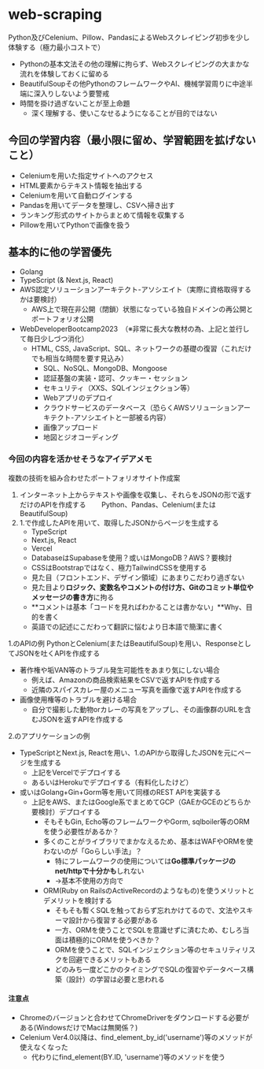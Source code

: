 # web-scraping

Python及びCelenium、Pillow、PandasによるWebスクレイピング初歩を少し体験する（極力最小コストで）

- Pythonの基本文法その他の理解に拘らず、Webスクレイピングの大まかな流れを体験しておくに留める
- BeautifulSoupその他PythonのフレームワークやAI、機械学習周りに中途半端に深入りしないよう要警戒
- 時間を掛け過ぎないことが至上命題
  - 深く理解する、使いこなせるようになることが目的ではない

## 今回の学習内容（最小限に留め、学習範囲を拡げないこと）

- Celeniumを用いた指定サイトへのアクセス
- HTML要素からテキスト情報を抽出する
- Celeniumを用いて自動ログインする
- Pandasを用いてデータを整理し、CSVへ掃き出す
- ランキング形式のサイトからまとめて情報を収集する
- Pillowを用いてPythonで画像を扱う

## 基本的に他の学習優先

- Golang
- TypeScript (& Next.js, React)
- AWS認定ソリューションアーキテクト-アソシエイト（実際に資格取得するかは要検討）
  - AWS上で現在非公開（閉鎖）状態になっている独自ドメインの再公開とポートフォリオ公開
- WebDeveloperBootcamp2023　（※非常に長大な教材の為、上記と並行して毎日少しづつ消化）
  - HTML, CSS, JavaScript、SQL、ネットワークの基礎の復習（これだけでも相当な時間を要す見込み）
    - SQL、NoSQL、MongoDB、Mongoose
    - 認証基盤の実装・認可、クッキー・セッション
    - セキュリティ（XXS、SQLインジェクション等）
    - Webアプリのデプロイ
    - クラウドサービスのデータベース（恐らくAWSソリューションアーキテクト-アソシエイトと一部被る内容）
    - 画像アップロード
    - 地図とジオコーディング

### 今回の内容を活かせそうなアイデアメモ

複数の技術を組み合わせたポートフォリオサイト作成案

1. インターネット上からテキストや画像を収集し、それらをJSONの形で返すだけのAPIを作成する
　　Python、Pandas、Celenium(またはBeautifulSoup)
2. 1.で作成したAPIを用いて、取得したJSONからページを生成する
   - TypeScript
   - Next.js, React
   - Vercel
   - DatabaseはSupabaseを使用？或いはMongoDB？AWS？要検討
   - CSSはBootstrapではなく、極力TailwindCSSを使用する
   - 見た目（フロントエンド、デザイン領域）にあまりこだわり過ぎない
   - 見た目より**ロジック、変数名やコメントの付け方、Gitのコミット単位やメッセージの書き方**に拘る
   - **コメントは基本「コードを見ればわかることは書かない」**Why、目的を書く
   - 英語での記述にこだわって翻訳に悩むより日本語で簡潔に書く

1.のAPIの例
PythonとCelenium(またはBeautifulSoup)を用い、ResponseとしてJSONを吐くAPIを作成する

- 著作権や垢VAN等のトラブル発生可能性をあまり気にしない場合
  - 例えば、Amazonの商品検索結果をCSVで返すAPIを作成する
  - 近隣のスパイスカレー屋のメニュー写真を画像で返すAPIを作成する
- 画像使用権等のトラブルを避ける場合
  - 自分で撮影した動物orカレーの写真をアップし、その画像群のURLを含むJSONを返すAPIを作成する

2.のアプリケーションの例

- TypeScriptとNext.js, Reactを用い、1.のAPIから取得したJSONを元にページを生成する
  - 上記をVercelでデプロイする
  - あるいはHerokuでデプロイする（有料化したけど）
- 或いはGolang+Gin+Gorm等を用いて同様のREST APIを実装する
  - 上記をAWS、またはGoogle系でまとめてGCP（GAEかGCEのどちらか要検討）デプロイする
    - そもそもGin, Echo等のフレームワークやGorm, sqlboiler等のORMを使う必要性があるか？
    - 多くのことがライブラリでまかなえるため、基本はWAFやORMを使わないのが「Goらしい手法」？
      - 特にフレームワークの使用については**Go標準パッケージのnet/httpで十分かも**しれない
      - →基本不使用の方向で
    - ORM(Ruby on RailsのActiveRecordのようなもの)を使うメリットとデメリットを検討する
      - そもそも暫くSQLを触っておらず忘れかけてるので、文法やスキーマ設計から復習する必要がある
      - 一方、ORMを使うことでSQLを意識せずに済むため、むしろ当面は積極的にORMを使うべきか？
      - ORMを使うことで、SQLインジェクション等のセキュリティリスクを回避できるメリットもある
      - どのみち一度どこかのタイミングでSQLの復習やデータベース構築（設計）の学習は必要と思われる

#### 注意点

- Chromeのバージョンと合わせてChromeDriverをダウンロードする必要がある(WindowsだけでMacは無関係？)
- Celenium Ver4.0以降は、find_element_by_id('username')等のメソッドが使えなくなった
  - 代わりにfind_element(BY.ID, 'username')等のメソッドを使う
